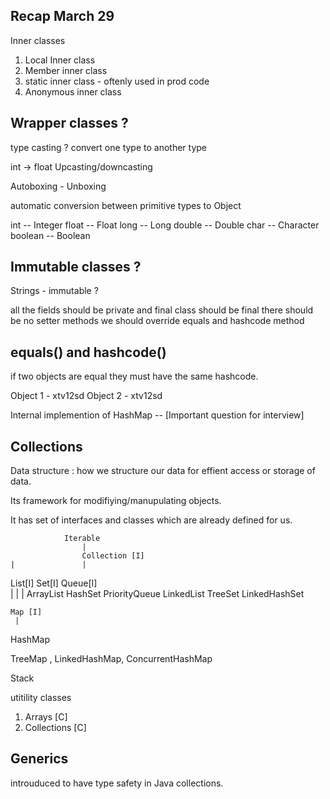 ## Recap March 29 


Inner classes 
1. Local Inner class 
2. Member inner class 
3. static inner class - oftenly used in prod code
4. Anonymous inner class 

## Wrapper classes ? 

type casting ? 
convert one type to another type 

int -> float 
Upcasting/downcasting


Autoboxing - 
Unboxing 

automatic conversion between primitive types to Object 



int             --  Integer
float           --  Float
long            -- Long
double          -- Double
char            -- Character
boolean         -- Boolean


## Immutable classes ? 

Strings - immutable ? 

all the fields should be private and final 
class should be final 
there should be no setter methods
we should override equals and hashcode method


## equals() and hashcode()
if two objects are equal they must have the same hashcode.

Object 1   - xtv12sd 
Object 2  -  xtv12sd


Internal implemention of HashMap  -- [Important question for interview]



## Collections

Data structure : how we structure our data for effient access or storage of data. 

Its framework for modifiying/manupulating objects. 

It has set of interfaces and classes which are already defined for us. 

                Iterable 
                    |
                    Collection [I] 
    |               |
  List[I]             Set[I]                  Queue[I]               
    |                   |                       |
ArrayList           HashSet                    PriorityQueue 
LinkedList          TreeSet
                    LinkedHashSet

    Map [I]
     |
   HashMap   

TreeMap  , LinkedHashMap, ConcurrentHashMap


Stack  


utitility classes 
1. Arrays [C]
2. Collections [C]



## Generics 

introuduced to have type safety in Java collections.


























